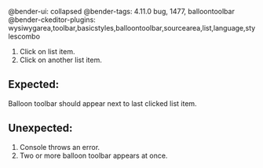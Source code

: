 @bender-ui: collapsed
@bender-tags: 4.11.0 bug, 1477, balloontoolbar
@bender-ckeditor-plugins: wysiwygarea,toolbar,basicstyles,balloontoolbar,sourcearea,list,language,stylescombo

1. Click on list item.
1. Click on another list item.

## Expected:

Balloon toolbar should appear next to last clicked list item.

## Unexpected:

1. Console throws an error.
1. Two or more balloon toolbar appears at once.
